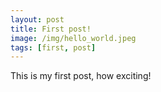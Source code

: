 ```yaml
---
layout: post
title: First post!
image: /img/hello_world.jpeg
tags: [first, post]
---
```


This is my first post, how exciting!
